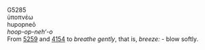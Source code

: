 <body>
  <p>G5285<br>  ὑποπνέω  <br> hupopneō  <br><i>hoop-op-neh‘-o </i><br>From <a href="g5259.htm">5259</a> and <a href="g4154.htm">4154</a>  to <i>breathe</i> <i>gently</i>, that is, <i>breeze:</i> - blow softly.<br></p>
 </body>